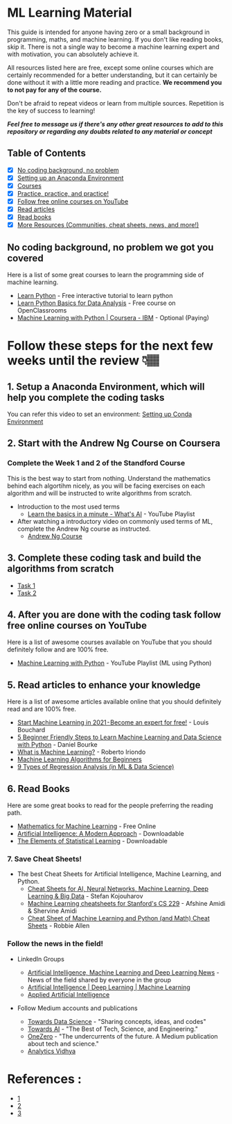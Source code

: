 # ML Learning Material

  
This guide is intended for anyone having zero or a small background in programming, maths, and machine learning. If you don't like reading books, skip it. There is not a single way to become a machine learning expert and with motivation, you can absolutely achieve it.

All resources listed here are free, except some online courses which are certainly recommended for a better understanding, but it can certainly be done without it with a little more reading and practice. <strong>We recommend you to not pay for any of the course. </strong>

Don't be afraid to repeat videos or learn from multiple sources. Repetition is the key of success to learning!

<strong> _Feel free to message us if there's any other great resources to add to this repository or regarding any doubts related to any material or concept_ </strong> 

## Table of Contents 

- [x] [No coding background, no problem](#Coding)
- [x] [Setting up an Anaconda Environment](#Env)
- [x] [Courses](#AndrewNG)
- [x] [Practice, practice, and practice!](#Practice)
- [x] [Follow free online courses on YouTube](#YouTubeCourses)
- [x] [Read articles](#ReadArticles)
- [x] [Read books](#ReadBooks)
- [x] [More Resources (Communities, cheat sheets, news, and more!)](#MoreResources)

## No coding background, no problem we got you covered<a name="Coding"></a>
Here is a list of some great courses to learn the programming side of machine learning.

* [Learn Python](https://www.learnpython.org/) - Free interactive tutorial to learn python
* [Learn Python Basics for Data Analysis](https://openclassrooms.com/en/courses/2304731-learn-python-basics-for-data-analysis/6009031-get-started-with-python-and-anaconda) - Free course on OpenClassrooms
* [Machine Learning with Python | Coursera - IBM](https://click.linksynergy.com/deeplink?id=8jtkHPNI0iU&mid=40328&murl=https%3A%2F%2Fwww.coursera.org%2Flearn%2Fmachine-learning-with-python) - Optional (Paying)

# Follow these steps for the next few weeks until the review 👇🏽

## 1. Setup a Anaconda Environment, which will help you complete the coding tasks<a name="Env"></a>
You can refer this video to set an environment: [Setting up Conda Environment](https://www.youtube.com/watch?v=EGaw6VXV3GI)

## 2. Start with the Andrew Ng Course on Coursera<a name="AndrewNG"></a>
### Complete the Week 1 and 2 of the Standford Course 

This is the best way to start from nothing. Understand the mathematics behind each algortihm nicely, as you will be facing exercises on each algorithm and will be instructed to write algorithms from scratch. 

* Introduction to the most used terms
    * [Learn the basics in a minute - What's AI](https://www.youtube.com/playlist?list=PLO4GrDnQanVe6F6MRJg_KO7JEoH-ukFzY) - YouTube Playlist
* After watching a introductory video on commonly used terms of ML, complete the Andrew Ng course as instructed. 
    * [Andrew Ng Course](https://www.coursera.org/learn/machine-learning?utm_source=gg&utm_medium=sem&utm_campaign=07-StanfordML-IN&utm_content=07-StanfordML-IN&campaignid=1950458127&adgroupid=70518019333&device=c&keyword=machine%20learning%20certification%20programs&matchtype=b&network=g&devicemodel=&adpostion=&creativeid=351294690208&hide_mobile_promo)

## 3. Complete these coding task and build the algorithms from scratch<a name="Practice"></a>
 -  [Task 1](#)
 -  [Task 2](#)


## 4. After you are done with the coding task follow free online courses on YouTube<a name="YouTubeCourses"></a>

Here is a list of awesome courses available on YouTube that you should definitely follow and are 100% free.

* [Machine Learning with Python](https://www.youtube.com/watch?v=OGxgnH8y2NM&list=PLQVvvaa0QuDfKTOs3Keq_kaG2P55YRn5v) - YouTube Playlist (ML using Python)
    
## 5. Read articles to enhance your knowledge<a name="ReadArticles"></a>

Here is a list of awesome articles available online that you should definitely read and are 100% free.

* [Start Machine Learning in 2021 - Become an expert for free!](https://medium.com/towards-artificial-intelligence/start-machine-learning-in-2020-become-an-expert-from-nothing-for-free-f31587630cf7) - Louis Bouchard
* [5 Beginner Friendly Steps to Learn Machine Learning and Data Science with Python](https://towardsdatascience.com/5-beginner-friendly-steps-to-learn-machine-learning-and-data-science-with-python-bf69e211ade5) - Daniel Bourke
* [What is Machine Learning?](https://medium.com/towards-artificial-intelligence/what-is-machine-learning-ml-b58162f97ec7) - Roberto Iriondo
* [Machine Learning Algorithms for Beginners](https://favtutor.com/blogs/machine-learning-algorithms-for-beginners) 
* [9 Types of Regression Analysis (in ML & Data Science)](https://favtutor.com/blogs/types-of-regression) 



## 6. Read Books<a name="ReadBooks"></a>

Here are some great books to read for the people preferring the reading path.

* [Mathematics for Machine Learning](https://mml-book.com/) - Free Online
* [Artificial Intelligence: A Modern Approach](https://drive.google.com/file/d/1q6LGS3CGq80KHPzRQKER4QsNCX4lqpoY/view?usp=sharing) - Downloadable
* [The Elements of Statistical Learning](https://drive.google.com/file/d/1Wwor3NEgYUwRwhC7sQwNOCvKCJsztO3_/view?usp=sharing) - Downloadable


### 7. Save Cheat Sheets!<a name="MoreResources"></a>

* The best Cheat Sheets for Artificial Intelligence, Machine Learning, and Python.
    * [Cheat Sheets for AI, Neural Networks, Machine Learning, Deep Learning & Big Data](https://becominghuman.ai/cheat-sheets-for-ai-neural-networks-machine-learning-deep-learning-big-data-678c51b4b463) - Stefan Kojouharov
    * [Machine Learning cheatsheets for Stanford's CS 229](https://github.com/afshinea/stanford-cs-229-machine-learning) - Afshine Amidi & Shervine Amidi
    * [Cheat Sheet of Machine Learning and Python (and Math) Cheat Sheets](https://medium.com/machine-learning-in-practice/cheat-sheet-of-machine-learning-and-python-and-math-cheat-sheets-a4afe4e791b6) - Robbie Allen


### Follow the news in the field!
    
* LinkedIn Groups
    * [Artificial Intelligence, Machine Learning and Deep Learning News](https://www.linkedin.com/groups/8942343/) - News of the field shared by everyone in the group
    * [Artificial Intelligence | Deep Learning  | Machine Learning](https://www.linkedin.com/groups/45655/)
    * [Applied Artificial Intelligence](https://www.linkedin.com/groups/127447/)
    
* Follow Medium accounts and publications
    * [Towards Data Science](https://towardsdatascience.com/) - "Sharing concepts, ideas, and codes"
    * [Towards AI](https://medium.com/towards-artificial-intelligence) - "The Best of Tech, Science, and Engineering."
    * [OneZero](https://onezero.medium.com/) - "The undercurrents of the future. A Medium publication about tech and science."
    * [Analytics Vidhya](https://medium.com/analytics-vidhya) 

# References : 
* [1](https://github.com/louisfb01/start-machine-learning-in-2020#MoreResources)
* [2](https://github.com/policeb00th/ML-Exercises-)
* [3](https://medium.com/analytics-vidhya/kick-starting-your-ml-journey-be84010b80e6)


